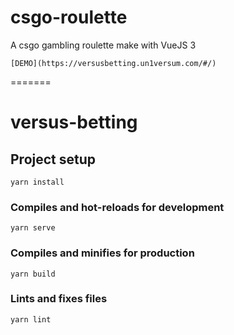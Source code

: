 # csgo-roulette
A csgo gambling roulette make with VueJS 3
```
[DEMO](https://versusbetting.un1versum.com/#/)
```
=======
# versus-betting

## Project setup
```
yarn install
```

### Compiles and hot-reloads for development
```
yarn serve
```

### Compiles and minifies for production
```
yarn build
```

### Lints and fixes files
```
yarn lint
```
